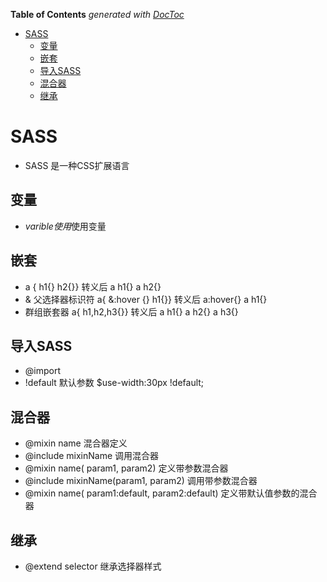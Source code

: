 <!-- START doctoc generated TOC please keep comment here to allow auto update -->
<!-- DON'T EDIT THIS SECTION, INSTEAD RE-RUN doctoc TO UPDATE -->
**Table of Contents**  *generated with [DocToc](https://github.com/thlorenz/doctoc)*

- [SASS](#sass)
  - [变量](#%E5%8F%98%E9%87%8F)
  - [嵌套](#%E5%B5%8C%E5%A5%97)
  - [导入SASS](#%E5%AF%BC%E5%85%A5sass)
  - [混合器](#%E6%B7%B7%E5%90%88%E5%99%A8)
  - [继承](#%E7%BB%A7%E6%89%BF)

<!-- END doctoc generated TOC please keep comment here to allow auto update -->

# SASS
- SASS 是一种CSS扩展语言
## 变量
- $varible 使用$使用变量
## 嵌套
- a { h1{} h2{}} 转义后 a h1{} a h2{}
- & 父选择器标识符 a{ &:hover {} h1{}} 转义后 a:hover{} a h1{}
- 群组嵌套器 a{ h1,h2,h3{}} 转义后 a h1{} a h2{} a h3{}
## 导入SASS
- @import
- !default 默认参数 $use-width:30px !default;
## 混合器
- @mixin name 混合器定义
- @include mixinName 调用混合器
- @mixin name( param1, param2) 定义带参数混合器
- @include mixinName(param1, param2) 调用带参数混合器
- @mixin name( param1:default, param2:default) 定义带默认值参数的混合器
## 继承
- @extend selector 继承选择器样式
